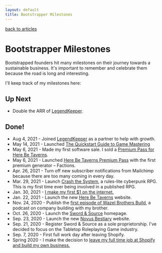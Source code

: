 ```yaml
---
layout: default
title: Bootstrapper Milestones
---
```


[back to articles](/)

# Bootstrapper Milestones

Bootstrapped founders hit many milestones on their journey towards a sustainable business. It's important to remember and celebrate them because the road is long and interesting.

I'll keep track of my milestones here:

## Up Next

- Double the ARR of [LegendKeeper](https://legendkeeper.com).

## Done!

- Aug 4, 2021 - Joined [LegendKeeper](https://legendkeeper.com) as a partner to help with growth.
- May 14, 2021 - Launched [The Quickstart Guide to Game Mastering](https://howtogm.guide)
- May 6, 2021 - Made my first software sale. I sold a [Premium Pass for Here Be Taverns](https://www.herebetaverns.com/premium).
- May 6, 2021 - Launched [Here Be Taverns Premium Pass](https://www.herebetaverns.com/premium) with the first premium generator – Factions.
- Apr. 26, 2021 - Turn off new subscriber notifications from Mailchimp because there are too many coming in every day.
- Mar. 29, 2021 - Launch [Crash the System](https://swordandsource.ca/blogs/news/crash-the-system-a-rules-lite-cyberpunk-rpg-designed-for-one-shots-or-short-campaigns), a rules-lite cyberpunk RPG. This is my first time ever being involved in a published RPG.
- Jan. 30, 2021 - [I make my first $1 on the internet.](/articles/i-made-my-first-dollar-on-the-internet)
- Jan. 22, 2021 - Launch the new [Here Be Taverns](https://www.herebetaverns.com) website.
- Nov. 24, 2020 - Publish the [first episode of Wazel Brothers Build](https://wbb.fm/episodes/nocode-and-product-management), a podcast on company building with my brother.
- Oct. 26, 2020 - Launch the [Sword & Source](https://swordandsource.ca) homepage.
- Sep. 23, 2020 - Launch the new [Novus Bestiary](https://www.novusbestiary.com) website.
- Sep. 21, 2020 - Register Sword & Source as a sole proprietorship. I've decided to focus on the Tabletop Roleplaying Game industry.
- Sep. 7, 2020 - First full work day after leaving Shopify.
- Spring 2020 - I make the decision to [leave my full time job at Shopify and build my own business.](/2020/08/27/into-the-unknown-leaving-shopify-to-build-a-business.html)
